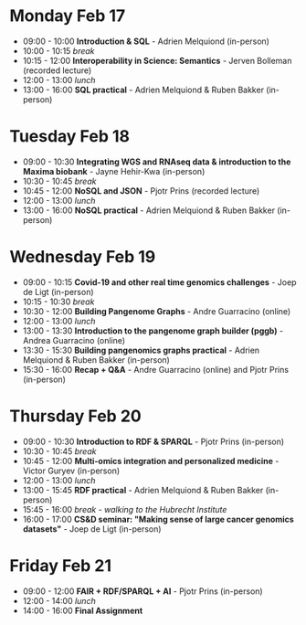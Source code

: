 # Monday Feb 17

- 09:00 - 10:00 **Introduction & SQL** - Adrien Melquiond (in-person)
- 10:00 - 10:15 *break*
- 10:15 - 12:00 **Interoperability in Science: Semantics** - Jerven Bolleman (recorded lecture)
- 12:00 - 13:00 *lunch*
- 13:00 - 16:00 **SQL practical** - Adrien Melquiond & Ruben Bakker (in-person)

# Tuesday Feb 18

- 09:00 - 10:30 **Integrating WGS and RNAseq data & introduction to the Maxima biobank** - Jayne Hehir-Kwa (in-person)
- 10:30 - 10:45 *break*
- 10:45 - 12:00 **NoSQL and JSON** - Pjotr Prins (recorded lecture)
- 12:00 - 13:00 *lunch*
- 13:00 - 16:00 **NoSQL practical** - Adrien Melquiond & Ruben Bakker (in-person)

# Wednesday Feb 19

- 09:00 - 10:15 **Covid-19 and other real time genomics challenges** - Joep de Ligt (in-person)
- 10:15 - 10:30 *break*
- 10:30 - 12:00 **Building Pangenome Graphs** - Andre Guarracino (online)
- 12:00 - 13:00 *lunch*
- 13:00 - 13:30 **Introduction to the pangenome graph builder (pggb)** - Andrea Guarracino (online)
- 13:30 - 15:30 **Building pangenomics graphs practical** - Adrien Melquiond & Ruben Bakker (in-person)
- 15:30 - 16:00 **Recap + Q&A** - Andre Guarracino (online) and Pjotr Prins (in-person)

# Thursday Feb 20

- 09:00 - 10:30 **Introduction to RDF & SPARQL** - Pjotr Prins (in-person)
- 10:30 - 10:45 *break*
- 10:45 - 12:00 **Multi-omics integration and personalized medicine** - Victor Guryev (in-person)
- 12:00 - 13:00 *lunch*
- 13:00 - 15:45 **RDF practical** - Adrien Melquiond & Ruben Bakker (in-person)
- 15:45 - 16:00 *break - walking to the Hubrecht Institute*
- 16:00 - 17:00 **CS&D seminar: "Making sense of large cancer genomics datasets"** - Joep de Ligt (in-person)

# Friday Feb 21
- 09:00 - 12:00 **FAIR + RDF/SPARQL + AI** - Pjotr Prins (in-person)
- 12:00 - 14:00 *lunch*
- 14:00 - 16:00 **Final Assignment**